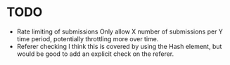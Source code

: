 TODO
====

* Rate limiting of submissions
  Only allow X number of submissions per Y time period, potentially throttling
  more over time. 
* Referer checking
  I think this is covered by using the Hash element, but would be good to add
  an explicit check on the referer.
